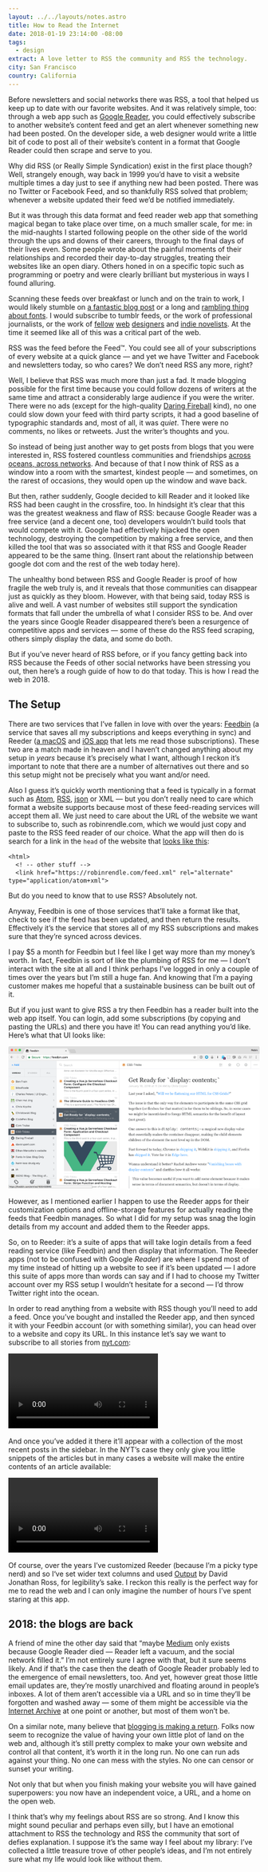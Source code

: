 ```yaml
---
layout: ../../layouts/notes.astro
title: How to Read the Internet
date: 2018-01-19 23:14:00 -08:00
tags:
  - design
extract: A love letter to RSS the community and RSS the technology.
city: San Francisco
country: California
---
```


<p>Before newsletters and social networks there was RSS, a tool that helped us keep up to date with our favorite websites. And it was relatively simple, too: through a web app such as <a href="https://en.wikipedia.org/wiki/Google_Reader/">Google Reader</a>, you could effectively subscribe to another website’s content feed and get an alert whenever something new had been posted. On the developer side, a web designer would write a little bit of code to post all of their website’s content in a format that Google Reader could then scrape and serve to you.</p>
<p>Why did RSS (or Really Simple Syndication) exist in the first place though? Well, strangely enough, way back in 1999 you’d have to visit a website multiple times a day just to see if anything new had been posted. There was no Twitter or Facebook Feed, and so thankfully RSS solved that problem; whenever a website updated their feed we’d be notified immediately.</p>
<p>But it was through this data format and feed reader web app that something magical began to take place over time, on a much smaller scale, for me: in the mid-naughts I started following people on the other side of the world through the ups and downs of their careers, through to the final days of their lives even. Some people wrote about the painful moments of their relationships and recorded their day-to-day struggles, treating their websites like an open diary. Others honed in on a specific topic such as programming or poetry and were clearly brilliant but mysterious in ways I found alluring.</p>
<p>Scanning these feeds over breakfast or lunch and on the train
to work, I would likely stumble on <a href="http://www.kungfugrippe.com/post/169873399/clackity-noise">a fantastic blog post</a> or a long and <a href="https://ilovetypography.com/2007/10/22/so-you-want-to-create-a-font-part-1/">rambling thing about fonts</a>. I would subscribe to tumblr feeds, or the work of professional journalists, or the work of <a href="http://www.zeldman.com/">fellow</a> <a href="http://aworkinglibrary.com/">web</a> <a href="https://adactio.com">designers</a> and <a href="http://www.hughhowey.com/blog/">indie novelists</a>. At the time it seemed like all of this was a critical part of the web.</p>
<p>RSS was the feed before the Feed™️. You could see all of your subscriptions of every website at a quick glance — and yet we have Twitter and Facebook and newsletters today, so who cares? We don’t need RSS any more, right?</p>
<p>Well, I believe that RSS was much more than just a fad. It made blogging possible for the first time because you could follow dozens of writers at the same time and attract a considerably large audience if you were the writer. There were no ads (except for the high-quality <a href="https://daringfireball.net/">Daring Fireball</a> kind), no one could slow down your feed with third party scripts, it had a good baseline of typographic standards and, most of all, it was <em>quiet</em>. There were no comments, no likes or retweets. Just the writer’s thoughts and you.</p>
<p>So instead of being just another way to get posts from blogs that you were interested in, RSS fostered countless communities and friendships <a href="https://robinrendle.com/notes/chloe/">across oceans, across networks</a>. And because of that I now think of RSS as a window into a room with the smartest, kindest people — and sometimes, on the rarest of occasions, they would open up the window and wave back.</p>
<p>But then, rather suddenly, Google decided to kill Reader and it looked like RSS had been caught in the crossfire, too. In hindsight it’s clear that this was the greatest weakness and flaw of RSS: because Google Reader was a free service (and a decent one, too) developers wouldn’t build tools that would compete with it. Google had effectively hijacked the open technology, destroying the competition by making a free service, and then killed the tool that was so associated with it that RSS and Google Reader appeared to be the same thing. (Insert rant about the relationship between google dot com and the rest of the web today here).</p>
<p>The unhealthy bond between RSS and Google Reader is proof of how fragile the web truly is, and it reveals that those communities can disappear just as quickly as they bloom. However, with that being said, today RSS is alive and well. A vast number of websites still support the syndication formats that fall under the umbrella of what I consider RSS to be. And over the years since Google Reader disappeared there’s been a resurgence of competitive apps and services — some of these do the RSS feed scraping, others simply display the data, and some do both.</p>
<p>But if you’ve never heard of RSS before, or if you fancy getting back into RSS because the Feeds of other social networks have been stressing you out, then here’s a rough guide of how to do that today. This is how I read the web in 2018.</p>
<h2 id="the-setup">The Setup</h2>
<p>There are two services that I’ve fallen in love with over the years: <a href="https://feedbin.com/">Feedbin</a> (a service that saves all my subscriptions and keeps everything in sync) and Reeder (<a href="http://reederapp.com/mac/">a macOS</a> and <a href="http://reederapp.com/ios/">iOS app</a> that lets me read those subscriptions). These two are a match made in heaven and I haven’t changed anything about my setup in <em>years</em> because it’s precisely what I want, although I reckon it’s important to note that there are a number of alternatives out there and so this setup might not be precisely what you want and/or need.</p>
<p>Also I guess it’s quickly worth mentioning that a feed is typically in a format such as <a href="https://en.wikipedia.org/wiki/Atom_(Web_standard)">Atom</a>, <a href="https://en.wikipedia.org/wiki/RSS">RSS</a>, <a href="https://jsonfeed.org/">json</a> or XML — but you don’t really need to care which format a website supports because most of these feed-reading services will accept them all. We just need to care about the URL of the website we want to subscribe to, such as robinrendle.com, which we would just copy and paste to the RSS feed reader of our choice. What the app will then do is search for a link in the <code class="highlighter-rouge">head</code> of the website that <a href="https://robinrendle.com/feed.xml">looks like this</a>:</p>

```
<html>
  <! -- other stuff -->
  <link href="https://robinrendle.com/feed.xml" rel="alternate" type="application/atom+xml">
```

<p>But do you need to know that to use RSS? Absolutely not.</p>
<p>Anyway, Feedbin is one of those services that’ll take a format like that, check to see if the feed has been updated, and then return the results. Effectively it’s the service that stores all of my RSS subscriptions and makes sure that they’re synced across devices.</p>
<p>I pay $5 a month for Feedbin but I feel like I get way more than my money’s worth. In fact, Feedbin is sort of like the plumbing of RSS for me — I don’t interact with the site at all and I think perhaps I’ve logged in only a couple of times over the years but I’m still a huge fan. And knowing that I’m a paying customer makes me hopeful that a sustainable business can be built out of it.</p>
<p>But if you just want to give RSS a try then Feedbin has a reader built into the web app itself. You can login, add some subscriptions (by copying and pasting the URLs) and there you have it! You can read anything you’d like. Here’s what that UI looks like:</p>
<p><img src="/images/Screenshot%202018-01-19%2023.01.png" alt="Screenshot 2018-01-19 23.01.png"></p>
<p>However, as I mentioned earlier I happen to use the Reeder apps for their customization options and offline-storage features for actually reading the feeds that Feedbin manages. So what I did for my setup was snag the login details from my account and added them to the Reeder apps.</p>
<p>So, on to Reeder: it’s a suite of apps that will take login details from a feed reading service (like Feedbin) and then display that information. The Reeder apps (not to be confused with Google <em>Reader</em>) are where I spend most of my time instead of hitting up a website to see if it’s been updated — I adore this suite of apps more than words can say and if I had to choose my Twitter account over my RSS setup I wouldn’t hesitate for a second — I’d throw Twitter right into the ocean.</p>
<p>In order to read anything from a website with RSS though you’ll need to add a feed. Once you’ve bought and installed the Reeder app, and then synced it with your Feedbin account (or with something similar), you can head over to a website and copy its URL. In this instance let’s say we want to subscribe to all stories from <a href="http://nyt.com">nyt.com</a>:</p>
<video autoplay="autoplay" loop="loop" class="cell-b20">
<source src="/images/1.mp4" type="video/mp4"></video>
<p>And once you’ve added it there it’ll appear with a collection of the most recent posts in the sidebar. In the NYT’s case they only give you little snippets of the articles but in many cases a website will make the entire contents of an article available:</p>
<video autoplay="autoplay" loop="loop" class="cell-b20">
<source src="/images/2.mp4" type="video/mp4"></video>
<p>Of course, over the years I’ve customized Reeder (because I’m a picky type nerd) and so I‘ve set wider text columns and used <a href="https://djr.com/output/">Output</a> by David Jonathan Ross, for legibility’s sake. I reckon this really is the perfect way for me to read the web and I can only imagine the number of hours I’ve spent staring at this app.</p>
<h2 id="2018-the-blogs-are-back">2018: the blogs are back</h2>
<p>A friend of mine the other day said that “maybe <a href="https://medium.com/">Medium</a> only exists because Google Reader died — Reader left a vacuum, and the social network filled it.” I’m not entirely sure I agree with that, but it sure seems likely. And if that’s the case then the death of Google Reader probably led to the emergence of email newsletters, too. And yet, however great those little email updates are, they’re mostly unarchived and floating around in people’s inboxes. A lot of them aren’t accessible via a URL and so in time they’ll be forgotten and washed away — some of them might be accessible via the <a href="https://archive.org/">Internet Archive</a> at one point or another, but most of them won’t be.</p>
<p>On a similar note, many believe that <a href="https://ia.net/topics/web-trend-map-2018/">blogging is making a return</a>. Folks now seem to recognize the value of having your own little plot of land on the web and, although it’s still pretty complex to make your own website and control all that content, it’s worth it in the long run. No one can run ads against your thing. No one can mess with the styles. No one can censor or sunset your writing.</p>
<p>Not only that but when you finish making your website you will have gained superpowers: you now have an independent voice, a URL, and a home on the open web.</p>
<p>I think that’s why my feelings about RSS are so strong. And I know this might sound peculiar and perhaps even silly, but I have an emotional attachment to RSS the technology and RSS the community that sort of defies explanation. I suppose it’s the same way I feel about my library: I’ve collected a little treasure trove of other people’s ideas, and I’m not entirely sure what my life would look like without them.</p>
